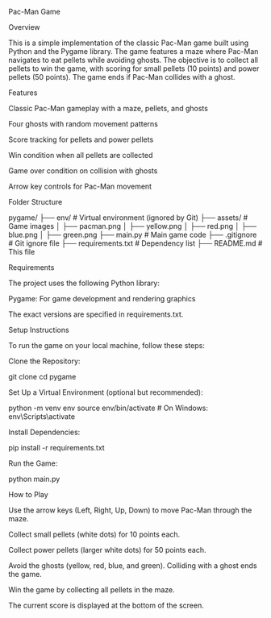 Pac-Man Game

Overview

This is a simple implementation of the classic Pac-Man game built using Python and the Pygame library. The game features a maze where Pac-Man navigates to eat pellets while avoiding ghosts. The objective is to collect all pellets to win the game, with scoring for small pellets (10 points) and power pellets (50 points). The game ends if Pac-Man collides with a ghost.

Features





Classic Pac-Man gameplay with a maze, pellets, and ghosts



Four ghosts with random movement patterns



Score tracking for pellets and power pellets



Win condition when all pellets are collected



Game over condition on collision with ghosts



Arrow key controls for Pac-Man movement

Folder Structure

pygame/
├── env/                    # Virtual environment (ignored by Git)
├── assets/                 # Game images
│   ├── pacman.png
│   ├── yellow.png
│   ├── red.png
│   ├── blue.png
│   ├── green.png
├── main.py                 # Main game code
├── .gitignore              # Git ignore file
├── requirements.txt        # Dependency list
├── README.md               # This file

Requirements

The project uses the following Python library:





Pygame: For game development and rendering graphics

The exact versions are specified in requirements.txt.

Setup Instructions

To run the game on your local machine, follow these steps:





Clone the Repository:

git clone <repository-url>
cd pygame



Set Up a Virtual Environment (optional but recommended):

python -m venv env
source env/bin/activate  # On Windows: env\Scripts\activate



Install Dependencies:

pip install -r requirements.txt



Run the Game:

python main.py

How to Play





Use the arrow keys (Left, Right, Up, Down) to move Pac-Man through the maze.



Collect small pellets (white dots) for 10 points each.



Collect power pellets (larger white dots) for 50 points each.



Avoid the ghosts (yellow, red, blue, and green). Colliding with a ghost ends the game.



Win the game by collecting all pellets in the maze.



The current score is displayed at the bottom of the screen.